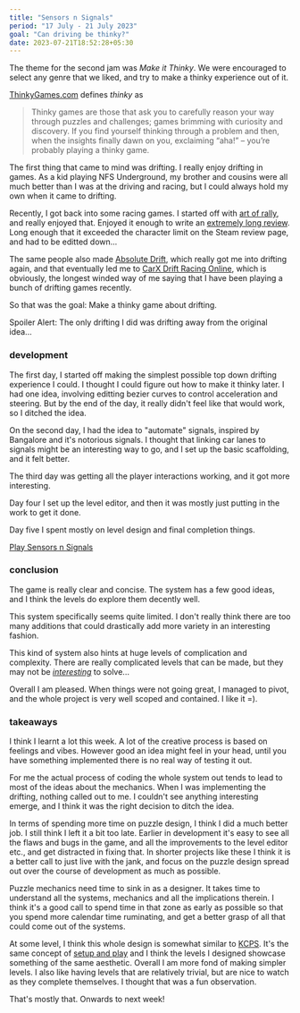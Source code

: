 ```yaml
---
title: "Sensors n Signals"
period: "17 July - 21 July 2023"
goal: "Can driving be thinky?"
date: 2023-07-21T18:52:28+05:30
---
```


The theme for the second jam was _Make it Thinky_. We were encouraged
to select any genre that we liked, and try to make a thinky experience out of it.

[ThinkyGames.com](https://thinkygames.com/) defines _thinky_ as 

> Thinky games are those that ask you to carefully reason your way through puzzles and challenges; games brimming with curiosity and discovery. If you find yourself thinking through a problem and then, when the insights finally dawn on you, exclaiming “aha!” – you’re probably playing a thinky game.

The first thing that came to mind was drifting. I really enjoy drifting in games.
As a kid playing NFS Underground, my brother and cousins were all much better than I was
at the driving and racing, but I could always hold my own when it came to drifting.

Recently, I got back into some racing games. I started off with [art of rally](https://store.steampowered.com/app/550320/art_of_rally/), and really enjoyed that.
Enjoyed it enough to write an [extremely long review](https://steamcommunity.com/profiles/76561198072648530/recommended/550320?snr=1_5_9__402). Long enough that it exceeded the
character limit on the Steam review page, and had to be editted down...

The same people also made [Absolute Drift](https://store.steampowered.com/app/320140/Absolute_Drift/?curator_clanid=33179407), which really got me into drifting again, and that eventually led me to
[CarX Drift Racing Online](https://store.steampowered.com/app/635260/CarX_Drift_Racing_Online/),
which is obviously, the longest winded way of me saying that I have been playing a bunch
of drifting games recently.

So that was the goal: Make a thinky game about drifting.

Spoiler Alert: The only drifting I did was drifting away from the original idea... 

### development

The first day, I started off making the simplest possible top down drifting experience I could.
I thought I could figure out how to make it thinky later. I had one idea, involving editting
bezier curves to control acceleration and steering. But by the end of the day, it really didn't feel
like that would work, so I ditched the idea.

On the second day, I had the idea to "automate" signals, inspired by Bangalore and it's
notorious signals. I thought that linking car lanes to signals might be an interesting way to go,
and I set up the basic scaffolding, and it felt better.

The third day was getting all the player interactions working, and it got more interesting.

Day four I set up the level editor, and then it was mostly just putting in the work to get it done.

Day five I spent mostly on level design and final completion things.

[Play Sensors n Signals](https://chapliboy.itch.io/sensors-n-signals?secret=r9EhpO32JMIW1ufs8thxklrZtA)

### conclusion

The game is really clear and concise. The system has a few good ideas, and I think the levels
do explore them decently well.

This system specifically seems quite limited. I don't really think there are too many additions
that could drastically add more variety in an interesting fashion.

This kind of system also hints at huge levels of complication and complexity. There are really
complicated levels that can be made, but they may not be [_interesting_](https://www.chapliboy.com/puzzles-and-difficulty/) to solve...

Overall I am pleased. When things were not going great, I managed to pivot, and the whole
project is very well scoped and contained. I like it =).

### takeaways

I think I learnt a lot this week. A lot of the creative process is based on feelings and vibes.
However good an idea might feel in your head, until you have something implemented there is no
real way of testing it out.

For me the actual process of coding the whole system out tends to lead to most of the ideas about
the mechanics. When I was implementing the drifting, nothing called out to me. I couldn't see
anything interesting emerge, and I think it was the right decision to ditch the idea.

In terms of spending more time on puzzle design, I think I did a much better job. I still think
I left it a bit too late. Earlier in development it's easy to see all the flaws and bugs in the game,
and all the improvements to the level editor etc., and get distracted in fixing that.
In shorter projects like these I think it is a better
call to just live with the jank, and focus on the puzzle design spread out over the course of
development as much as possible.

Puzzle mechanics need time to sink in as a designer. It takes time to understand all the systems,
mechanics and all the implications therein. I think it's a good call to spend time in that zone
as early as possible so that you spend more calendar time ruminating, and get a better grasp of all that could come out of the systems.

At some level, I think this whole design is somewhat similar to [KCPS](https://www.konkancoastpiratesolutions.com/).
It's the same concept of [setup and play](https://www.chapliboy.com/puzzles-and-difficulty/) and
I think the levels I designed showcase something of the same aesthetic.
Overall I am more fond of making simpler levels. I also like having levels that are
relatively trivial, but are nice to watch as they complete themselves. I thought that was a 
fun observation.

That's mostly that. Onwards to next week!
